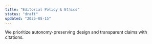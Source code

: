 ```yaml
---
title: "Editorial Policy & Ethics"
status: "draft"
updated: "2025-08-15"
---
```

We prioritize autonomy-preserving design and transparent claims with citations.
